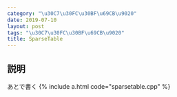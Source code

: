```yaml
---
category: "\u30C7\u30FC\u30BF\u69CB\u9020"
date: 2019-07-10
layout: post
tags: "\u30C7\u30FC\u30BF\u69CB\u9020"
title: SparseTable
---
```


## 説明
あとで書く
{% include a.html code="sparsetable.cpp" %}